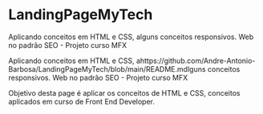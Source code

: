# LandingPageMyTech
Aplicando conceitos em HTML e CSS, alguns conceitos responsivos. Web no padrão SEO  - Projeto curso MFX

Aplicando conceitos em HTML e CSS, ahttps://github.com/Andre-Antonio-Barbosa/LandingPageMyTech/blob/main/README.mdlguns conceitos responsivos. Web no padrão SEO  - Projeto curso MFX

Objetivo desta page é aplicar os conceitos de HTML e CSS, conceitos aplicados em curso de Front End Developer.
